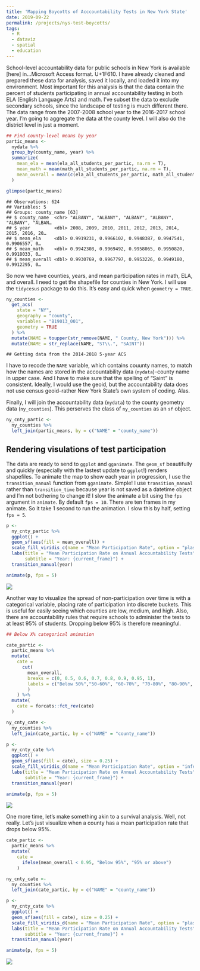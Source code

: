 ```yaml
---
title: 'Mapping Boycotts of Acccountability Tests in New York State'
date: 2019-09-22
permalink: /projects/nys-test-boycotts/
tags:
  - R
  - dataviz
  - spatial
  - education
---
```


School-level accountability data for public schools in New York is
available \[here\] in…Microsoft Access format. U+1F610. I have already
cleaned and prepared these data for analysis, saved it locally, and
loaded it into my environment. Most important for this analysis is that
the data contain the percent of students participating in annual
accountability testing in both ELA (English Language Arts) and math.
I’ve subset the data to exclude secondary schools, since the landscape
of testing is much different there. The data range from the 2007-2008
school year to the 2016-2017 school year. I’m going to aggregate the
data at the county level. I will also do the district level in just a moment.

``` r
## Find county-level means by year
partic_means <-
  nydata %>% 
  group_by(county_name, year) %>% 
  summarize(
    mean_ela = mean(ela_all_students_per_partic, na.rm = T),
    mean_math = mean(math_all_students_per_partic, na.rm = T),
    mean_overall = mean(c(ela_all_students_per_partic, math_all_students_per_partic), na.rm = T)
  )

glimpse(partic_means)
```

    ## Observations: 624
    ## Variables: 5
    ## Groups: county_name [63]
    ## $ county_name  <chr> "ALBANY", "ALBANY", "ALBANY", "ALBANY", "ALBANY", "ALBAN…
    ## $ year         <dbl> 2008, 2009, 2010, 2011, 2012, 2013, 2014, 2015, 2016, 20…
    ## $ mean_ela     <dbl> 0.9919231, 0.9966102, 0.9948387, 0.9947541, 0.9906557, 0…
    ## $ mean_math    <dbl> 0.9942308, 0.9969492, 0.9958065, 0.9950820, 0.9918033, 0…
    ## $ mean_overall <dbl> 0.9930769, 0.9967797, 0.9953226, 0.9949180, 0.9912295, 0…

So now we have counties, years, and mean participation rates in math,
ELA, and overall. I need to get the shapefile for counties in New York.
I will use the `tidycesus` package to do this. It’s easy and quick when
`geometry = TRUE`.

``` r
ny_counties <-
  get_acs(
    state = "NY",
    geography = "county",
    variables = "B19013_001",
    geometry = TRUE
  ) %>%
  mutate(NAME = toupper(str_remove(NAME, " County, New York"))) %>% 
  mutate(NAME = str_replace(NAME, "ST\\.", "SAINT"))
```

    ## Getting data from the 2014-2018 5-year ACS

I have to recode the `NAME` variable, which contains couunty names, to
match how the names are stored in the accountability data
(`nydata`)–county name in upper case. And I have to make sure that the
spelling of “Saint” is consistent. Ideally, I would use the geoid, but
the accountability data does not use census geoid–rather New York
State’s own system of coding. Alas.

Finally, I will join the accountability data (`nydata`) to the county
geometry data (`ny_counties`). This perserves the class of `ny_counties`
as an `sf` object.

``` r
ny_cnty_partic <-
  ny_counties %>%
  left_join(partic_means, by = c("NAME" = "county_name"))
```

## Rendering visulations of test participation

The data are ready to send to `ggplot` and `gganimate`. The `geom_sf`
beautifully and quickly (especially with the lastest update to
`ggplot`\!) renders shapefiles. To animate the map to show each year in
progression, I use the `transition_manual` function from `gganimate`.
Simple\! I use `transition_manual` rather than `transition_time` because
year is not saved as a datetime object and I’m not bothering to change
it\! I slow the animate a bit using the `fps` argument in `animate`. By
default `fps = 10`. There are ten frames in my animate. So it take 1
second to run the animation. I slow this by half, setting `fps = 5`.

``` r
p <-
  ny_cnty_partic %>% 
  ggplot() +
  geom_sf(aes(fill = mean_overall)) +
  scale_fill_viridis_c(name = "Mean Participation Rate", option = "plasma", direction = 1) +
  labs(title = "Mean Participation Rate on Annual Accountability Tests", 
       subtitle = "Year: {current_frame}") +
  transition_manual(year)

animate(p, fps = 5)
```

![](http://ramorel.github.io/files/2019-09-22-map_of_test_boycotts_files/figure-gfm/map1-1.gif)<!-- -->

Another way to visualize the spread of non-participation over time is
with a categorical variable, placing rate of participation into discrete
buckets. This is useful for easily seeing which counties are low,
medium, and high. Also, there are accountability rules that require
schools to administer the tests to at least 95% of students. Dropping
below 95% is therefore meaningful.

``` r
## Below X% categorical animation

cate_partic <-
  partic_means %>% 
  mutate(
    cate = 
      cut(
        mean_overall, 
        breaks = c(0, 0.5, 0.6, 0.7, 0.8, 0.9, 0.95, 1), 
        labels = c("Below 50%","50-60%", "60-70%", "70-80%", "80-90%", "90-95%", "Above 95%")
        )
    ) %>% 
  mutate(
    cate = forcats::fct_rev(cate)
  )

ny_cnty_cate <-
  ny_counties %>%
  left_join(cate_partic, by = c("NAME" = "county_name"))

p <- 
  ny_cnty_cate %>% 
  ggplot() +
  geom_sf(aes(fill = cate), size = 0.25) +
  scale_fill_viridis_d(name = "Mean Participation Rate", option = "inferno", direction = -1) +
  labs(title = "Mean Participation Rate on Annual Accountability Tests", 
       subtitle = "Year: {current_frame}") +
  transition_manual(year) 

animate(p, fps = 5)
```

![](http://ramorel.github.io/files/2019-09-22-map_of_test_boycotts_files/figure-gfm/map2-1.gif)<!-- -->

One more time, let’s make something akin to a survival analysis. Well,
not really. Let’s just visualize when a county has a mean participation
rate that drops below 95%.

``` r
cate_partic <-
  partic_means %>% 
  mutate(
    cate = 
      ifelse(mean_overall < 0.95, "Below 95%", "95% or above")
    ) 

ny_cnty_cate <-
  ny_counties %>%
  left_join(cate_partic, by = c("NAME" = "county_name"))

p <- 
  ny_cnty_cate %>% 
  ggplot() +
  geom_sf(aes(fill = cate), size = 0.25) +
  scale_fill_viridis_d(name = "Mean Participation Rate", option = "plasma", direction = -1) +
  labs(title = "Mean Participation Rate on Annual Accountability Tests", 
       subtitle = "Year: {current_frame}") +
  transition_manual(year) 

animate(p, fps = 5)
```

![](http://ramorel.github.io/files/2019-09-22-map_of_test_boycotts_files/figure-gfm/map3-1.gif)<!-- -->
